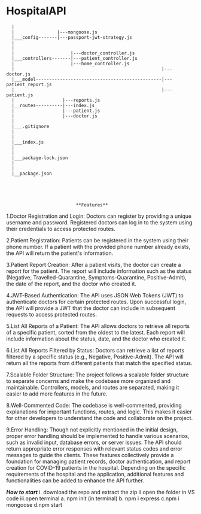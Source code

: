 # HospitalAPI
      |
      |                |---mongoose.js
      |___config-------|---passport-jwt-strategy.js
      |
      |
      |                     |---doctor_controller.js
      |___controllers-------|---patient_controller.js
      |                     |---home_controller.js
      |                                                       |---doctor.js
      |___model-----------------------------------------------|---patient_report.js
      |                                                       |---patient.js
      |                  |---reports.js
      |__routes----------|---index.js
      |                  |---patient.js
      |                  |---doctor.js                       
      |                                                     
      |___.gitignore
      |
      |
      |___index.js
      |
      |
      |___package-lock.json
      |
      |
      |__package.json





                              **Features**
1.Doctor Registration and Login:
Doctors can register by providing a unique username and password.
Registered doctors can log in to the system using their credentials to access protected routes.

2.Patient Registration:
Patients can be registered in the system using their phone number.
If a patient with the provided phone number already exists, the API will return the patient's information.

3.Patient Report Creation:
After a patient visits, the doctor can create a report for the patient.
The report will include information such as the status (Negative, Travelled-Quarantine, Symptoms-Quarantine, Positive-Admit), the date of the report, and the doctor who created it.

4.JWT-Based Authentication:
The API uses JSON Web Tokens (JWT) to authenticate doctors for certain protected routes.
Upon successful login, the API will provide a JWT that the doctor can include in subsequent requests to access protected routes.

5.List All Reports of a Patient:
The API allows doctors to retrieve all reports of a specific patient, sorted from the oldest to the latest.
Each report will include information about the status, date, and the doctor who created it.

6.List All Reports Filtered by Status:
Doctors can retrieve a list of reports filtered by a specific status (e.g., Negative, Positive-Admit).
The API will return all the reports from different patients that match the specified status.

7.Scalable Folder Structure:
The project follows a scalable folder structure to separate concerns and make the codebase more organized and maintainable.
Controllers, models, and routes are separated, making it easier to add more features in the future.

8.Well-Commented Code:
The codebase is well-commented, providing explanations for important functions, routes, and logic.
This makes it easier for other developers to understand the code and collaborate on the project.

9.Error Handling:
Though not explicitly mentioned in the initial design, proper error handling should be implemented to handle various scenarios, such as invalid input, database errors, or server issues.
The API should return appropriate error responses with relevant status codes and error messages to guide the clients.
These features collectively provide a foundation for managing patient records, doctor authentication, and report creation for COVID-19 patients in the hospital. Depending on the specific requirements of the hospital and the application, additional features and functionalities can be added to enhance the API further.

***How to start***
i. download the repo and extract the zip 
ii.open the folder in VS code
iii.open terminal 
      a. npm init (in terminal)
      b. npm i express
      c.npm i mongoose
      d.npm start


